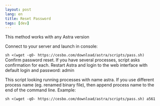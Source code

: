 ```yaml
---
layout: post
lang: en
title: Reset Password
tags: [dev]
---
```


This method works with any Astra version

<!-- more -->
Connect to your server and launch in console:

`sh <(wget -qO- https://cesbo.com/download/astra/scripts/pass.sh)`  
Confirm password reset. If you have several processes, script asks confirmation for each. 
Restart Astra and login to the web interface with default login and password: admin  

This script looking running processes with name astra. If you use different process name (eg. renamed binary file), then append process name to the end of the command line. Example:

`sh <(wget -qO- https://cesbo.com/download/astra/scripts/pass.sh) a561`
